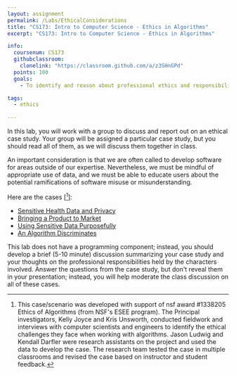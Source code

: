 ```yaml
---
layout: assignment
permalink: /Labs/EthicalConsiderations
title: "CS173: Intro to Computer Science - Ethics in Algorithms"
excerpt: "CS173: Intro to Computer Science - Ethics in Algorithms"

info:
  coursenum: CS173
  githubclassroom:
    clonelink: "https://classroom.github.com/a/z3SHnGPd"
  points: 100
  goals:
    - To identify and reason about professional ethics and responsibilities in software and computing

tags:
  - ethics
 
---
```


In this lab, you will work with a group to discuss and report out on an ethical case study.  Your group will be assigned a particular case study, but you should read all of them, as we will discuss them together in class.

An important consideration is that we are often called to develop software for areas outside of our expertise.  Nevertheless, we must be mindful of appropriate use of data, and we must be able to educate users about the potential ramifications of software misuse or misunderstanding.

Here are the cases \[[^1]\]:

* [Sensitive Health Data and Privacy](https://www.onlineethics.org/44415/sensitive-health-data)
* [Bringing a Product to Market](https://www.onlineethics.org/44407/product-to-market)
* [Using Sensitive Data Purposefully](https://www.onlineethics.org/44237/sensitive-data)
* [An Algorithm Discriminates](https://www.onlineethics.org/Resources/algorithm.aspx?id=44420&sortby=name&dir=asc&tab=teaching-aids)

This lab does not have a programming component; instead, you should develop a brief (5-10 minute) discussion summarizing your case study and your thoughts on the professional responsibilities held by the characters involved.  Answer the questions from the case study, but don't reveal them in your presentation; instead, you will help moderate the class discussion on all of these cases.

[^1]: This case/scenario was developed with support of nsf award #1338205 Ethics of Algorithms (from NSF's ESEE program). The Principal investigators, Kelly Joyce and Kris Unsworth, conducted fieldwork and interviews with computer scientists and engineers to identify the ethical challenges they face when working with algorithms. Jason Ludwig and Kendall Darfler were research assistants on the project and used the data to develop the case. The research team tested the case in multiple classrooms and revised the case based on instructor and student feedback.